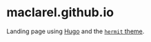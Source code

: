 # maclarel.github.io

Landing page using [Hugo](https://gohugo.io/) and the [`hermit` theme](https://themes.gohugo.io/hermit/).

